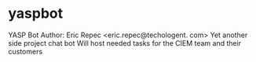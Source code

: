 # yaspbot
YASP Bot
Author: Eric Repec <eric.repec@techologent. com>
Yet another side project chat bot
Will host needed tasks for the CIEM team and their customers
